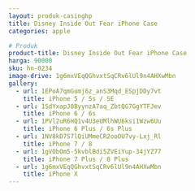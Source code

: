 ```yaml
---
layout: produk-casinghp
title: Disney Inside Out Fear iPhone Case
categories: apple

# Produk
product-title: Disney Inside Out Fear iPhone Case
harga: 90000
sku: hn-0234
image-drive: 1g6mxVEqQGhvxtSqCRv6lUl9n4AHXwMbn
gallery:
  - url: 1EPoA7qmGumj6z_anS3Mqd_ESpjDDy7vt
    title: iPhone 5 / 5s / SE
  - url: 1SdYxapJ0ByynzA7aq_ZbtQG7GgYTFJev
    title: iPhone 6 / 6s
  - url: 1PVl2uR6HQ1v4U3eUMlhWU6ksi1Wzw6Uu
    title: iPhone 6 Plus / 6s Plus
  - url: 1NV8kD7S7lQiUMmeCR2ooOU7vy-Lxj_Rl
    title: iPhone 7 / 8
  - url: 1gVObOm5-5kvblBdi5ZVEiYup-34jYZ77
    title: iPhone 7 Plus / 8 Plus
  - url: 1g6mxVEqQGhvxtSqCRv6lUl9n4AHXwMbn
    title: iPhone X
---
```

